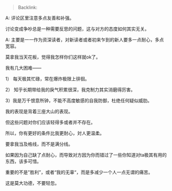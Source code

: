 > Backlink: 

A: 评论区里注意多点友善和补强。

讨论变成争吵总是一种需要反思的问题，这与对方的态度如何其实无关。

A: 主要是一一作为资深读者，对新读者或者初来乍到的新人要多一点耐心，多点宽容。

莫拿我当天花板，觉得我怎样你们这样就ok了。

我有几大困难——

1） 每天极其忙碌，常在爆炸极限上徘徊。

2） 知乎长期带给我的戾气积累很深，我克制力其实消磨得厉害。

3）我是万千恨意所钟，不能不高度敏感的自我防御，杜绝任何疑似威肋。

我的表现是背着三座大山的表现。

但这些问题对你们应该轻得多或者并不存在。

所以，你有更好的条件比我更耐心，対人更温柔。

要拿我当及格线，而不是满分线。

如果因为自己缺了点耐心，而导致对方因为你而错过了一些你知道对ta极其有用的东西，该多可惜。

重要的不是"胜利”，或者“我的无辜“，而是多减少一个人一点无谓的痛苦。

这是莫大功德，不要轻忽。
